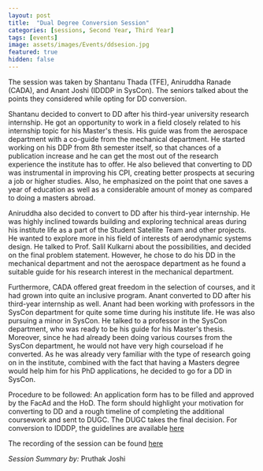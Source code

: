 ```yaml
---
layout: post
title:  "Dual Degree Conversion Session"
categories: [sessions, Second Year, Third Year]
tags: [events]
image: assets/images/Events/ddsesion.jpg
featured: true
hidden: false
---
```


The session was taken by Shantanu Thada (TFE), Aniruddha Ranade (CADA), and Anant Joshi (IDDDP in SysCon). The seniors talked about the points they considered while opting for DD conversion. 

Shantanu decided to convert to DD after his third-year university research internship. He got an opportunity to work in a field closely related to his internship topic for his Master's thesis. His guide was from the aerospace department with a co-guide from the mechanical department. He started working on his DDP from 8th semester itself, so that chances of a publication increase and he can get the most out of the research experience the institute has to offer. He also believed that converting to DD was instrumental in improving his CPI, creating better prospects at securing a job or higher studies. Also, he emphasized on the point that one saves a year of education as well as a considerable amount of money as compared to doing a masters abroad. 

Aniruddha also decided to convert to DD after his third-year internship. He was highly inclined towards building and exploring technical areas during his institute life as a part of the Student Satellite Team and other projects. He wanted to explore more in his field of interests of aerodynamic systems design. He talked to Prof. Salil Kulkarni about the possibilities, and decided on the final problem statement. However, he chose to do his DD in the mechanical department and not the aerospace department as he found a suitable guide for his research interest in the mechanical department. 

Furthermore, CADA offered great freedom in the selection of courses, and it had grown into quite an inclusive program. 
Anant converted to DD after his third-year internship as well. Anant had been working with professors in the SysCon department for quite some time during his institute life. He was also pursuing a minor in SysCon. He talked to a professor in the SysCon department, who was ready to be his guide for his Master's thesis. Moreover, since he had already been doing various courses from the SysCon department, he would not have very high courseload if he converted. As he was already very familiar with the type of research going on in the institute, combined with the fact that having a Masters degree would help him for his PhD applications, he decided to go for a DD in SysCon. 

Procedure to be followed: An application form has to be filled and approved by the FacAd and the HoD. The form should highlight your motivation for converting to DD and a rough timeline of completing the additional coursework and sent to DUGC. The DUGC takes the final decision. 
For conversion to IDDDP, the guidelines are available [here](http://www.iitb.ac.in/newacadhome/GuidelinesDDDprg.pdf)

The recording of the session can be found [here](https://drive.google.com/folderview?id=1VKqOg793QufLjlVHSqpXE1XcfBPPW3KX)

*Session Summary by:* Pruthak Joshi